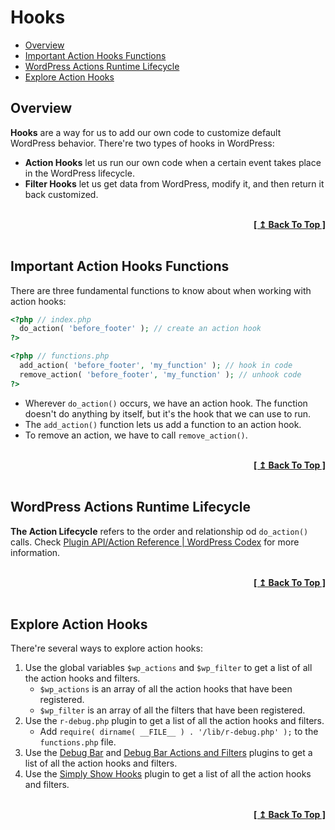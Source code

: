 # Hooks

- [Overview](#overview)
- [Important Action Hooks Functions](#important-action-hooks-functions)
- [WordPress Actions Runtime Lifecycle](#wordpress-actions-runtime-lifecycle)
- [Explore Action Hooks](#explore-action-hooks)

## Overview

**Hooks** are a way for us to add our own code to customize default WordPress behavior. There're two types of hooks in WordPress:

- **Action Hooks** let us run our own code when a certain event takes place in the WordPress lifecycle.
- **Filter Hooks** let us get data from WordPress, modify it, and then return it back customized.

<br/>
<div align="right">
  <b><a href="#hooks">[ ↥ Back To Top ]</a></b>
</div>
<br/>

## Important Action Hooks Functions

There are three fundamental functions to know about when working with action hooks:

```php
<?php // index.php
  do_action( 'before_footer' ); // create an action hook
?>

<?php // functions.php
  add_action( 'before_footer', 'my_function' ); // hook in code
  remove_action( 'before_footer', 'my_function' ); // unhook code
?>
```

- Wherever `do_action()` occurs, we have an action hook. The function doesn't do anything by itself, but it's the hook that we can use to run.
- The `add_action()` function lets us add a function to an action hook.
- To remove an action, we have to call `remove_action()`.

<br/>
<div align="right">
  <b><a href="#hooks">[ ↥ Back To Top ]</a></b>
</div>
<br/>

## WordPress Actions Runtime Lifecycle

**The Action Lifecycle** refers to the order and relationship od `do_action()` calls. Check [Plugin API/Action Reference | WordPress Codex](https://codex.wordpress.org/Plugin_API/Action_Reference) for more information.

<br/>
<div align="right">
  <b><a href="#hooks">[ ↥ Back To Top ]</a></b>
</div>
<br/>

## Explore Action Hooks

There're several ways to explore action hooks:

1. Use the global variables `$wp_actions` and `$wp_filter` to get a list of all the action hooks and filters.
   - `$wp_actions` is an array of all the action hooks that have been registered.
   - `$wp_filter` is an array of all the filters that have been registered.
2. Use the `r-debug.php` plugin to get a list of all the action hooks and filters.
   - Add `require( dirname( __FILE__ ) . '/lib/r-debug.php' );` to the `functions.php` file.
3. Use the [Debug Bar](https://wordpress.org/plugins/debug-bar/) and [Debug Bar Actions and Filters](https://wordpress.org/plugins/debug-bar-actions-and-filters/) plugins to get a list of all the action hooks and filters.
4. Use the [Simply Show Hooks](https://wordpress.org/plugins/simply-show-hooks/) plugin to get a list of all the action hooks and filters.

<br/>
<div align="right">
  <b><a href="#hooks">[ ↥ Back To Top ]</a></b>
</div>
<br/>